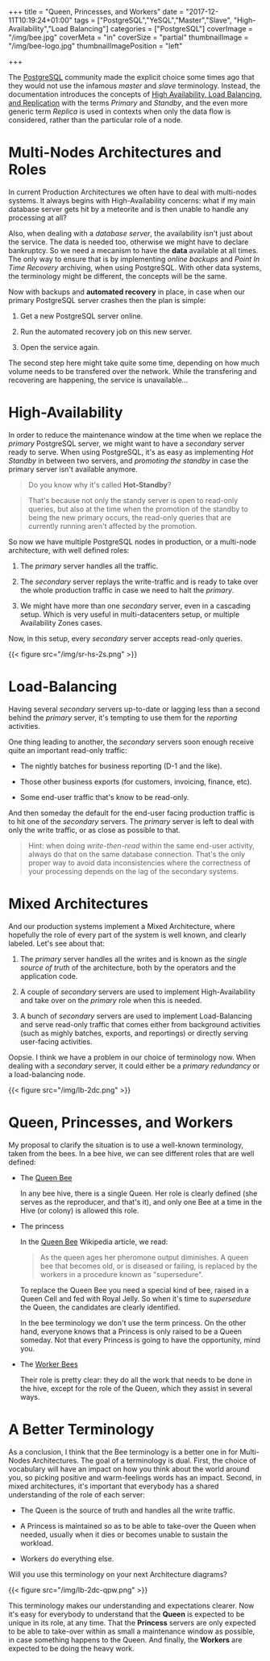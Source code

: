 +++
title = "Queen, Princesses, and Workers"
date = "2017-12-11T10:19:24+01:00"
tags = ["PostgreSQL","YeSQL","Master","Slave",
        "High-Availability","Load Balancing"]
categories = ["PostgreSQL"]
coverImage = "/img/bee.jpg"
coverMeta = "in"
coverSize = "partial"
thumbnailImage = "/img/bee-logo.jpg"
thumbnailImagePosition = "left"

+++

The [PostgreSQL](https://postgresql.org) community made the explicit choice
some times ago that they would not use the infamous *master* and *slave*
terminology. Instead, the documentation introduces the concepts of [High
Availability, Load Balancing, and
Replication](https://www.postgresql.org/docs/current/static/high-availability.html)
with the terms *Primary* and *Standby*, and the even more generic term
*Replica* is used in contexts when only the data flow is considered, rather
than the particular role of a node.

<!--more-->
<!--toc-->

# Multi-Nodes Architectures and Roles

In current Production Architectures we often have to deal with multi-nodes
systems. It always begins with High-Availability concerns: what if my main
database server gets hit by a meteorite and is then unable to handle any
processing at all?

Also, when dealing with a *database server*, the availability isn't just
about the service. The data is needed too, otherwise we might have to
declare bankruptcy. So we need a mecanism to have the **data** available at
all times. The only way to ensure that is by implementing *online backups*
and *Point In Time Recovery* archiving, when using PostgreSQL. With other
data systems, the terminology might be different, the concepts will be the
same.

Now with backups and **automated recovery** in place, in case when our
primary PostgreSQL server crashes then the plan is simple:

  1. Get a new PostgreSQL server online.
  
  2. Run the automated recovery job on this new server.
  
  3. Open the service again.

The second step here might take quite some time, depending on how much
volume needs to be transfered over the network. While the transfering and
recovering are happening, the service is unavailable…

# High-Availability

In order to reduce the maintenance window at the time when we replace the
*primary* PostgreSQL server, we might want to have a *secondary* server
ready to serve. When using PostgreSQL, it's as easy as implementing *Hot
Standby* in between two servers, and *promoting the standby* in case the
primary server isn't available anymore.

> Do you know why it's called **Hot-Standby**?

> That's because not only the standy server is open to read-only queries,
> but also at the time when the promotion of the standby to being the new
> primary occurs, the read-only queries that are currently running aren't
> affected by the promotion.

So now we have multiple PostgreSQL nodes in production, or a multi-node
architecture, with well defined roles:

  1. The *primary* server handles all the traffic.
  
  2. The *secondary* server replays the write-traffic and is ready to take
     over the whole production traffic in case we need to halt the *primary*.
     
  3. We might have more than one *secondary* server, even in a cascading
     setup. Which is very useful in multi-datacenters setup, or multiple
     Availability Zones cases.

Now, in this setup, every *secondary* server accepts read-only queries.

{{< figure src="/img/sr-hs-2s.png" >}}

# Load-Balancing

Having several *secondary* servers up-to-date or lagging less than a second
behind the *primary* server, it's tempting to use them for the *reporting*
activities.

One thing leading to another, the *secondary* servers soon enough receive
quite an important read-only traffic:

  - The nightly batches for business reporting (D-1 and the like).
  
  - Those other business exports (for customers, invoicing, finance, etc).
  
  - Some end-user traffic that's know to be read-only.

And then someday the default for the end-user facing production traffic is
to hit one of the *secondary* servers. The *primary* server is left to deal
with only the write traffic, or as close as possible to that.

> Hint: when doing *write-then-read* within the same end-user activity,
> always do that on the same database connection. That's the only proper way
> to avoid data inconsistencies where the correctness of your processing
> depends on the lag of the secondary systems.

# Mixed Architectures

And our production systems implement a Mixed Architecture, where hopefully
the role of every part of the system is well known, and clearly labeled.
Let's see about that:

  1. The *primary* server handles all the writes and is known as the *single
     source of truth* of the architecture, both by the operators and the
     application code.
     
  2. A couple of *secondary* servers are used to implement High-Availability
     and take over on the *primary* role when this is needed.
     
  3. A bunch of *secondary* servers are used to implement Load-Balancing and
     serve read-only traffic that comes either from background activities
     (such as mighly batches, exports, and reportings) or directly serving
     user-facing activities.

Oopsie. I think we have a problem in our choice of terminology now. When
dealing with a *secondary* server, it could either be a *primary redundancy*
or a load-balancing node.

{{< figure src="/img/lb-2dc.png" >}}

# Queen, Princesses, and Workers

My proposal to clarify the situation is to use a well-known terminology,
taken from the bees. In a bee hive, we can see different roles that are well
defined:

  - The [Queen Bee](https://en.wikipedia.org/wiki/Queen_bee)
  
    In any bee hive, there is a single Queen. Her role is clearly defined
    (she serves as the reproducer, and that's it), and only one Bee at a
    time in the Hive (or colony) is allowed this role.
  
  - The princess

    In the [Queen Bee](https://en.wikipedia.org/wiki/Queen_bee) Wikipedia
    article, we read:

    > As the queen ages her pheromone output diminishes. A queen bee that
    > becomes old, or is diseased or failing, is replaced by the workers in
    > a procedure known as "supersedure".

    To replace the Queen Bee you need a special kind of bee, raised in a
    Queen Cell and fed with Royal Jelly. So when it's time to *supersedure*
    the Queen, the candidates are clearly identified.
    
    In the bee terminology we don't use the term princess. On the other
    hand, everyone knows that a Princess is only raised to be a Queen
    someday. Not that every Princess is going to have the opportunity, mind
    you.
  
  - The [Worker Bees](https://en.wikipedia.org/wiki/Worker_bee)
  
    Their role is pretty clear: they do all the work that needs to be done
    in the hive, except for the role of the Queen, which they assist in
    several ways.

# A Better Terminology

As a conclusion, I think that the Bee terminology is a better one in for
Multi-Nodes Architectures. The goal of a terminology is dual. First, the
choice of vocabulary will have an impact on how you think about the world
around you, so picking positive and warm-feelings words has an impact.
Second, in mixed architectures, it's important that everybody has a shared
understanding of the role of each server:

  - The Queen is the source of truth and handles all the write traffic.
  
  - A Princess is maintained so as to be able to take-over the Queen when
    needed, usually when it dies or becomes unable to sustain the workload.
    
  - Workers do everything else.

Will you use this terminology on your next Architecture diagrams?

{{< figure src="/img/lb-2dc-qpw.png" >}}

This terminology makes our understanding and expectations clearer. Now it's
easy for everybody to understand that the **Queen** is expected to be unique
in its role, at any time. That the **Princess** servers are only expected to
be able to take-over within as small a maintenance window as possible, in
case something happens to the Queen. And finally, the **Workers** are
expected to be doing the heavy work.
